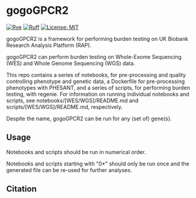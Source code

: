 # gogoGPCR2
[![Rye](https://img.shields.io/endpoint?url=https://raw.githubusercontent.com/astral-sh/rye/main/artwork/badge.json)](https://rye-up.com)
[![Ruff](https://img.shields.io/endpoint?url=https://raw.githubusercontent.com/astral-sh/ruff/main/assets/badge/v2.json)](https://github.com/astral-sh/ruff)
[![License: MIT](https://img.shields.io/badge/License-MIT-yellow.svg)](https://opensource.org/licenses/MIT)

gogoGPCR2 is a framework for performing burden testing on UK Biobank Research Analysis Platform (RAP).

gogoGPCR2 can perform burden testing on Whole-Exome Sequencing (WES) and Whole Genome Sequencing (WGS) data.

This repo contains a series of notebooks, for pre-processing and quality controlling phenotype and genetic data, a Dockerfile for pre-processing phenotypes with PHESANT, and a series of scripts, for performing burden testing, with regenie. For information on running individual notebooks and scripts, see notebooks/[WES/WGS]/README.md and scripts/[WES/WGS]/README.md, respectively.

Despite the name, gogoGPCR2 can be run for any (set of) gene(s).

## Usage 

Notebooks and scripts should be run in numerical order.

Notebooks and scripts starting with "0*" should only be run once and the generated file can be re-used for further analyses.

## Citation

